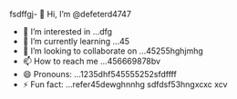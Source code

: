 fsdffgj- 👋 Hi, I’m @defeterd4747
- 👀 I’m interested in ...dfg
- 🌱 I’m currently learning ...45
- 💞️ I’m looking to collaborate on ...45255hghjmhg
- 📫 How to reach me ...456669878bv
- 😄 Pronouns: ...1235dhf545555252sfdffff
- ⚡ Fun fact: ...refer45dewghnnhg
sdfdsf53hngxcxc
xcv
<!---ddd15345
defeterd/defeterd is a ✨ special ✨ repository because its `README.md` (this file) juyappears on your GitHub profile.366bgfjmyjxcvxcv
You can click the Preview link to take a look at your changes.
--->
